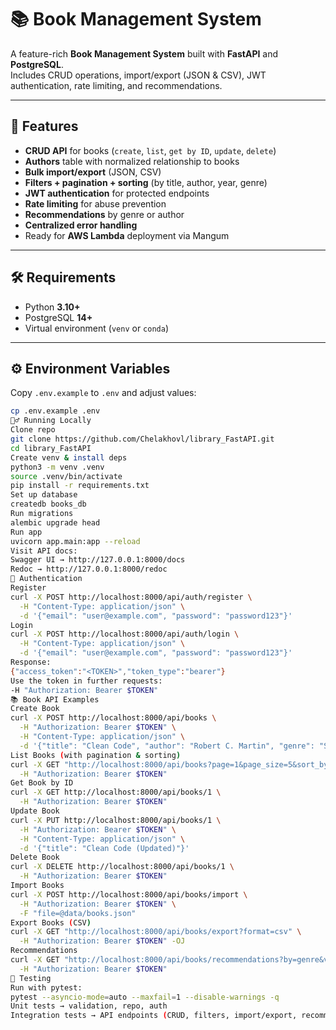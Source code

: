 # 📚 Book Management System

A feature-rich **Book Management System** built with **FastAPI** and **PostgreSQL**.  
Includes CRUD operations, import/export (JSON & CSV), JWT authentication, rate limiting, and recommendations.

---

## 🚀 Features

- **CRUD API** for books (`create`, `list`, `get by ID`, `update`, `delete`)  
- **Authors** table with normalized relationship to books  
- **Bulk import/export** (JSON, CSV)  
- **Filters + pagination + sorting** (by title, author, year, genre)  
- **JWT authentication** for protected endpoints  
- **Rate limiting** for abuse prevention  
- **Recommendations** by genre or author  
- **Centralized error handling**  
- Ready for **AWS Lambda** deployment via Mangum  

---

## 🛠️ Requirements

- Python **3.10+**  
- PostgreSQL **14+**  
- Virtual environment (`venv` or `conda`)  

---

## ⚙️ Environment Variables

Copy `.env.example` to `.env` and adjust values:

```bash
cp .env.example .env
🏃‍♂️ Running Locally
Clone repo
git clone https://github.com/Chelakhovl/library_FastAPI.git
cd library_FastAPI
Create venv & install deps
python3 -m venv .venv
source .venv/bin/activate
pip install -r requirements.txt
Set up database
createdb books_db
Run migrations
alembic upgrade head
Run app
uvicorn app.main:app --reload
Visit API docs:
Swagger UI → http://127.0.0.1:8000/docs
Redoc → http://127.0.0.1:8000/redoc
🔑 Authentication
Register
curl -X POST http://localhost:8000/api/auth/register \
  -H "Content-Type: application/json" \
  -d '{"email": "user@example.com", "password": "password123"}'
Login
curl -X POST http://localhost:8000/api/auth/login \
  -H "Content-Type: application/json" \
  -d '{"email": "user@example.com", "password": "password123"}'
Response:
{"access_token":"<TOKEN>","token_type":"bearer"}
Use the token in further requests:
-H "Authorization: Bearer $TOKEN"
📚 Book API Examples
Create Book
curl -X POST http://localhost:8000/api/books \
  -H "Authorization: Bearer $TOKEN" \
  -H "Content-Type: application/json" \
  -d '{"title": "Clean Code", "author": "Robert C. Martin", "genre": "Science", "published_year": 2008}'
List Books (with pagination & sorting)
curl -X GET "http://localhost:8000/api/books?page=1&page_size=5&sort_by=title&sort_order=asc" \
  -H "Authorization: Bearer $TOKEN"
Get Book by ID
curl -X GET http://localhost:8000/api/books/1 \
  -H "Authorization: Bearer $TOKEN"
Update Book
curl -X PUT http://localhost:8000/api/books/1 \
  -H "Authorization: Bearer $TOKEN" \
  -H "Content-Type: application/json" \
  -d '{"title": "Clean Code (Updated)"}'
Delete Book
curl -X DELETE http://localhost:8000/api/books/1 \
  -H "Authorization: Bearer $TOKEN"
Import Books
curl -X POST http://localhost:8000/api/books/import \
  -H "Authorization: Bearer $TOKEN" \
  -F "file=@data/books.json"
Export Books (CSV)
curl -X GET "http://localhost:8000/api/books/export?format=csv" \
  -H "Authorization: Bearer $TOKEN" -OJ
Recommendations
curl -X GET "http://localhost:8000/api/books/recommendations?by=genre&value=Fiction&limit=3" \
  -H "Authorization: Bearer $TOKEN"
🧪 Testing
Run with pytest:
pytest --asyncio-mode=auto --maxfail=1 --disable-warnings -q
Unit tests → validation, repo, auth
Integration tests → API endpoints (CRUD, filters, import/export, recommendations)